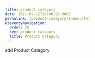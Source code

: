 ```yaml
---
title: product category
date: 2021-09-12T20:08:53.966Z
permalink: /product-category/index.html
eleventyNavigation:
  order: 25
  key: product category
  title: Product Category
---
```

add Product Category